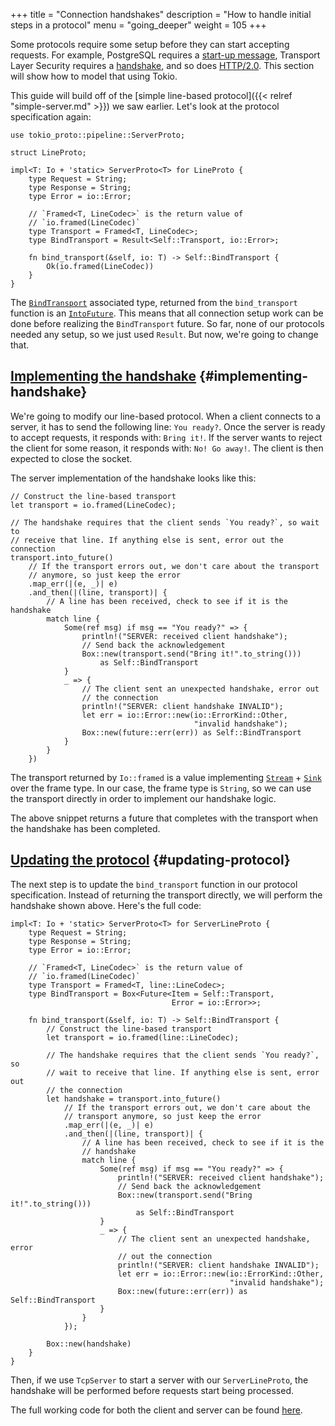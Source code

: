 +++
title = "Connection handshakes"
description = "How to handle initial steps in a protocol"
menu = "going_deeper"
weight = 105
+++

Some protocols require some setup before they can start accepting requests. For
example, PostgreSQL requires a [start-up
message](https://www.postgresql.org/docs/9.3/static/protocol-flow.html#AEN99290),
Transport Layer Security requires a
[handshake](https://en.wikipedia.org/wiki/Transport_Layer_Security#TLS_handshake),
and so does [HTTP/2.0](http://httpwg.org/specs/rfc7540.html#starting). This
section will show how to model that using Tokio.

This guide will build off of the [simple line-based
protocol]({{< relref "simple-server.md" >}}) we saw earlier. Let's look at the
protocol specification again:

```rust,ignore
use tokio_proto::pipeline::ServerProto;

struct LineProto;

impl<T: Io + 'static> ServerProto<T> for LineProto {
    type Request = String;
    type Response = String;
    type Error = io::Error;

    // `Framed<T, LineCodec>` is the return value of
    // `io.framed(LineCodec)`
    type Transport = Framed<T, LineCodec>;
    type BindTransport = Result<Self::Transport, io::Error>;

    fn bind_transport(&self, io: T) -> Self::BindTransport {
        Ok(io.framed(LineCodec))
    }
}
```

The [`BindTransport`] associated type, returned from the `bind_transport`
function is an [`IntoFuture`]. This means that all connection setup work
can be done before realizing the `BindTransport` future. So far, none of our
protocols needed any setup, so we just used `Result`. But now, we're going
to change that.

[`BindTransport`]: https://tokio-rs.github.io/tokio-proto/tokio_proto/pipeline/trait.ServerProto.html#associatedtype.BindTransport
[`IntoFuture`]: https://docs.rs/futures/0.1/futures/future/trait.IntoFuture.html

## [Implementing the handshake](#implementing-handshake) {#implementing-handshake}

We're going to modify our line-based protocol. When a client connects to a
server, it has to send the following line: `You ready?`. Once the server is
ready to accept requests, it responds with: `Bring it!`. If the server wants to
reject the client for some reason, it responds with: `No! Go away!`. The client
is then expected to close the socket.

The server implementation of the handshake looks like this:

```rust,ignore
// Construct the line-based transport
let transport = io.framed(LineCodec);

// The handshake requires that the client sends `You ready?`, so wait to
// receive that line. If anything else is sent, error out the connection
transport.into_future()
    // If the transport errors out, we don't care about the transport
    // anymore, so just keep the error
    .map_err(|(e, _)| e)
    .and_then(|(line, transport)| {
        // A line has been received, check to see if it is the handshake
        match line {
            Some(ref msg) if msg == "You ready?" => {
                println!("SERVER: received client handshake");
                // Send back the acknowledgement
                Box::new(transport.send("Bring it!".to_string()))
                    as Self::BindTransport
            }
            _ => {
                // The client sent an unexpected handshake, error out
                // the connection
                println!("SERVER: client handshake INVALID");
                let err = io::Error::new(io::ErrorKind::Other,
                                         "invalid handshake");
                Box::new(future::err(err)) as Self::BindTransport
            }
        }
    })
```

The transport returned by `Io::framed` is a value implementing [`Stream`] +
[`Sink`] over the frame type. In our case, the frame type is `String`, so we can
use the transport directly in order to implement our handshake logic.

[`Stream`]: https://docs.rs/futures/0.1/futures/stream/trait.Stream.html
[`Sink`]: https://docs.rs/futures/0.1/futures/sink/trait.Sink.html

The above snippet returns a future that completes with the transport when the
handshake has been completed.

## [Updating the protocol](#updating-protocol) {#updating-protocol}

The next step is to update the `bind_transport` function in our protocol
specification. Instead of returning the transport directly, we will perform the
handshake shown above. Here's the full code:

```rust,ignore
impl<T: Io + 'static> ServerProto<T> for ServerLineProto {
    type Request = String;
    type Response = String;
    type Error = io::Error;

    // `Framed<T, LineCodec>` is the return value of
    // `io.framed(LineCodec)`
    type Transport = Framed<T, line::LineCodec>;
    type BindTransport = Box<Future<Item = Self::Transport,
                                    Error = io::Error>>;

    fn bind_transport(&self, io: T) -> Self::BindTransport {
        // Construct the line-based transport
        let transport = io.framed(line::LineCodec);

        // The handshake requires that the client sends `You ready?`, so
        // wait to receive that line. If anything else is sent, error out
        // the connection
        let handshake = transport.into_future()
            // If the transport errors out, we don't care about the
            // transport anymore, so just keep the error
            .map_err(|(e, _)| e)
            .and_then(|(line, transport)| {
                // A line has been received, check to see if it is the
                // handshake
                match line {
                    Some(ref msg) if msg == "You ready?" => {
                        println!("SERVER: received client handshake");
                        // Send back the acknowledgement
                        Box::new(transport.send("Bring it!".to_string()))
                            as Self::BindTransport
                    }
                    _ => {
                        // The client sent an unexpected handshake, error
                        // out the connection
                        println!("SERVER: client handshake INVALID");
                        let err = io::Error::new(io::ErrorKind::Other,
                                                 "invalid handshake");
                        Box::new(future::err(err)) as Self::BindTransport
                    }
                }
            });

        Box::new(handshake)
    }
}
```

Then, if we use `TcpServer` to start a server with our `ServerLineProto`, the
handshake will be performed before requests start being processed.

The full working code for both the client and server can be found
[here](https://github.com/tokio-rs/tokio-line/blob/master/simple/examples/handshake.rs).
